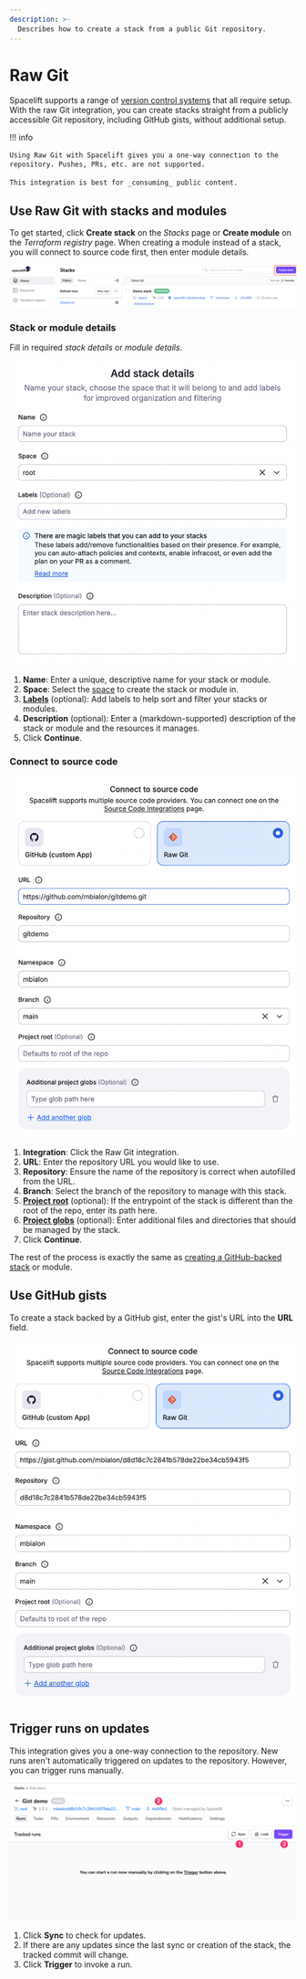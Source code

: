 ```yaml
---
description: >-
  Describes how to create a stack from a public Git repository.
---
```


# Raw Git

Spacelift supports a range of [version control systems](./README.md) that all require setup. With the raw Git integration, you can create stacks straight from a publicly accessible Git repository, including GitHub gists, without additional setup.

!!! info

    Using Raw Git with Spacelift gives you a one-way connection to the repository. Pushes, PRs, etc. are not supported.

    This integration is best for _consuming_ public content.

## Use Raw Git with stacks and modules

To get started, click **Create stack** on the _Stacks_ page or **Create module** on the _Terraform registry_ page. When creating a module instead of a stack, you will connect to source code first, then enter module details.

![Create a stack](<../../assets/screenshots/CreateStackGS.png>)

### Stack or module details

Fill in required _stack details_ or _module details_.

![Add stack details](<../../assets/screenshots/getting-started/create-stack/Stack-details.png>)

1. **Name**: Enter a unique, descriptive name for your stack or module.
2. **Space**: Select the [space](../../concepts/stack/README.md) to create the stack or module in.
3. [**Labels**](../../concepts/stack/stack-settings.md#labels) (optional): Add labels to help sort and filter your stacks or modules.
4. **Description** (optional): Enter a (markdown-supported) description of the stack or module and the resources it manages.
5. Click **Continue**.

### Connect to source code

![Create stack with raw Git](<../../assets/screenshots/stack/create-stack-raw-git.png>)

1. **Integration**: Click the Raw Git integration.
2. **URL**: Enter the repository URL you would like to use.
3. **Repository**: Ensure the name of the repository is correct when autofilled from the URL.
4. **Branch**: Select the branch of the repository to manage with this stack.
5. [**Project root**](../../concepts/stack/stack-settings.md#project-root) (optional): If the entrypoint of the stack is different than the root of the repo, enter its path here.
6. [**Project globs**](../../concepts/stack/stack-settings.md#project-globs) (optional): Enter additional files and directories that should be managed by the stack.
7. Click **Continue**.

The rest of the process is exactly the same as [creating a GitHub-backed stack](../../getting-started/create-stack/README.md#2-connect-to-source-code) or module.

## Use GitHub gists

To create a stack backed by a GitHub gist, enter the gist's URL into the **URL** field.

![Use a GitHub gist](<../../assets/screenshots/stack/create-stack-git-gist.png>)

## Trigger runs on updates

This integration gives you a one-way connection to the repository. New runs aren't automatically triggered on updates to the repository. However, you can trigger runs manually.

![Trigger manual runs](<../../assets/screenshots/raw-git-updates.png>)

1. Click **Sync** to check for updates.
2. If there are any updates since the last sync or creation of the stack, the tracked commit will change.
3. Click **Trigger** to invoke a run.
